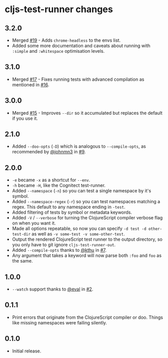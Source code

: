 # cljs-test-runner changes

## 3.2.0

 * Merged [#19](https://github.com/Olical/cljs-test-runner/pull/19) - Adds `chrome-headless` to the envs list.
 * Added some more documentation and caveats about running with `:simple` and `:whitespace` optimisation levels.

## 3.1.0

 * Merged [#17](https://github.com/Olical/cljs-test-runner/pull/17) - Fixes running tests with advanced compilation as mentioned in [#16](https://github.com/Olical/cljs-test-runner/issues/16).

## 3.0.0

 * Merged [#15](https://github.com/Olical/cljs-test-runner/pull/15) - Improves `--dir` so it accumulated but replaces the default if you use it.

## 2.1.0

 * Added `--doo-opts` (`-D`) which is analogous to `--compile-opts`, as recommended by [@johnmn3](https://github.com/johnmn3) in [#9](https://github.com/Olical/cljs-test-runner/issues/9).

## 2.0.0

 * `-e` became `-x` as a shortcut for `--env`.
 * `-h` became `-H`, like the Cognitect test-runner.
 * Added `--namespace` (`-n`) so you can test a single namespace by it's symbol.
 * Added `--namespace-regex` (`-r`) so you can test namespaces matching a regex. This default to any namespace ending in `-test`.
 * Added filtering of tests by symbol or metadata keywords.
 * Added `-V` / `--verbose` for turning the ClojureScript compiler verbose flag on when you want it.
 * Made all options repeatable, so now you can specify `-d test -d other-test-dir` as well as `-v some-test -v some-other-test`.
 * Output the rendered ClojureScript test runner to the output directory, so you only have to git ignore `cljs-test-runner-out`.
 * Added `--compile-opts` thanks to [@kthu](https://github.com/kthu) in [#7](https://github.com/Olical/cljs-test-runner/pull/7).
 * Any argument that takes a keyword will now parse both `:foo` and `foo` as the same.

## 1.0.0

 * `--watch` support thanks to [@eval](https://github.com/eval) in [#2](https://github.com/Olical/cljs-test-runner/pull/2).

## 0.1.1

 * Print errors that originate from the ClojureScript compiler or doo. Things like missing namespaces were failing silently.

## 0.1.0

 * Initial release.
